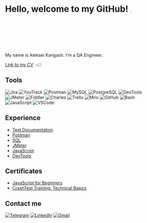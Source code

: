 # Hello, welcome to my GitHub! <img src="https://media.giphy.com/media/hvRJCLFzcasrR4ia7z/giphy.gif" width="3%">

My name is Aleksei Kangash. I'm a QA Engineer.

<a href="https://docs.google.com/document/d/1v6FGGZ4R-GKmc_nduNTp242K_vNcTGjFkY0nL8N4oE8/edit?usp=sharing" target="_blank">Link to my CV</a> 👈🏼

## Tools

![Jira](https://img.shields.io/badge/jira-316192?style=for-the-badge&logo=jira&logoColor=white)
![YouTrack](https://img.shields.io/badge/YouTrack-b4b6b8?style=for-the-badge&logo=jetbrains&logoColor=333333)
![Postman](https://img.shields.io/badge/Postman-FF6C37?style=for-the-badge&logo=postman&logoColor=white)
![MySQL](https://img.shields.io/badge/MySQL-007d7d?style=for-the-badge&logo=mysql&logoColor=white)
![PostgreSQL](https://img.shields.io/badge/PostgreSQL-316192?style=for-the-badge&logo=postgresql&logoColor=white)
![DevTools](https://img.shields.io/badge/DevTools-fbc116?style=for-the-badge&logo=googlechrome&logoColor=333333)
![JMeter](https://img.shields.io/badge/JMeter-961728?style=for-the-badge&logo=apachejmeter&logoColor=f49124)
![Fiddler](https://img.shields.io/badge/Fiddler-2cac43?style=for-the-badge&logo=progress&logoColor=white)
![Charles](https://img.shields.io/badge/Charles-007d7d?style=for-the-badge&logo=coil&logoColor=white)
![Trello](https://img.shields.io/badge/Trello-316192?style=for-the-badge&logo=trello&logoColor=white)
![Miro](https://img.shields.io/badge/Miro-ffd030?style=for-the-badge&logo=miro&logoColor=050038)
![GitHub](https://img.shields.io/badge/GitHub-333333?style=for-the-badge&logo=github&logoColor=b4b6b8)
![Bash](https://img.shields.io/badge/Bash-f05033?style=for-the-badge&logo=git&logoColor=white)
![JavaScript](https://img.shields.io/badge/javascript-333333?style=for-the-badge&logo=javascript&logoColor=%23F7DF1E)
![VSCode](https://img.shields.io/badge/VSCode-007acc?style=for-the-badge&logo=visualstudio&logoColor=white)

## Experience

- [Test Documentation](https://github.com/kangash/Test-Documentation)
- [Postman](https://github.com/kangash/Postman)
- [SQL](https://github.com/kangash/SQL)
- [JMeter](https://github.com/kangash/JMeter)
- [JavaScript](https://github.com/kangash/JavaScript)
- [DevTools](https://github.com/kangash/DevTools)

<!-- ## My CV
  <a href="https://docs.google.com/document/d/1OgiXz-uFInlL7NvYfWvMFyv02pU6OLU_oy9NJZjutIo/edit?usp=sharing" target="_blank"><img alt="LinkToMyCV" src="https://img.shields.io/badge/Click here-333333?style=for-the-badge" /></a> -->

## Certificates

- [JavaScript for Beginners](https://drive.google.com/file/d/1UdXCh_Y05QoT0EMnD4SM7i853p1uxegW/view?usp=sharing)
- [CrashTest Training: Technical Basics](https://drive.google.com/file/d/1qhIAcg57z0qL6Km_P42uHUKfRvcdXrnf/view?usp=sharing)

## Contact me

[![Telegram](https://img.shields.io/badge/Telegram-333333?style=for-the-badge&logo=telegram)](https://t.me/kangash)
[![LinkedIn](https://img.shields.io/badge/LinkedIn-333333?style=for-the-badge&logo=linkedin)](https://www.linkedin.com/in/aleksei-kangash/)
[![Gmail](https://img.shields.io/badge/Gmail-333333?style=for-the-badge&logo=gmail)](mailto:kangash.aleksei@gmail.com)
